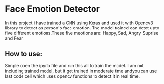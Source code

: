 # Face Emotion Detector

In this project i have trained a CNN using Keras and used it with Opencv3 library to detect as person's face emotion.
The model trained can detct upto five different emotions.These five meotions are: Happy, Sad, Angry, Suprise and Fear.


## How to use:
Simple open the ipynb file and run this all to train the model.
I am not including trained model, but it get trained in moderate time andyou can use last code cell which uses opencv functions to detect it in real time.
